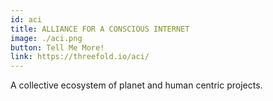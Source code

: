 ```yaml
---
id: aci
title: ALLIANCE FOR A CONSCIOUS INTERNET
image: ./aci.png
button: Tell Me More!
link: https://threefold.io/aci/
---
```


A collective ecosystem of planet and human centric projects.
